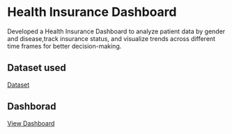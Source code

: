 # Health Insurance Dashboard
Developed a Health Insurance Dashboard to analyze patient data by gender and disease,track insurance status, and visualize
trends across different time frames for better decision-making.
## Dataset used
<a href="https://github.com/dharani-ks/Health-Insurance-Dashborad-Data-Analytics/blob/main/healthInsurance_PowerBi.xlsx">Dataset</a>
## Dashborad 
<a href = "https://github.com/dharani-ks/Health-Insurance-Dashborad-Data-Analytics/blob/main/Screenshot_of_Heath%20Insurance.png">View Dashboard</a>
